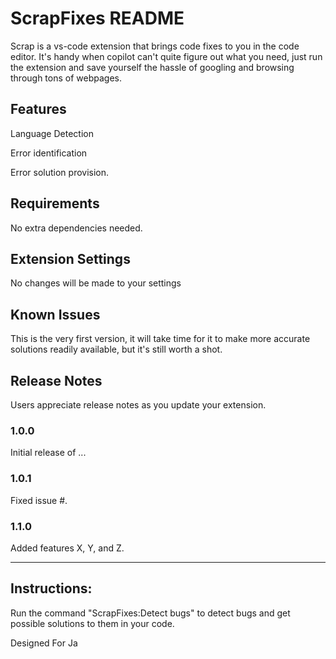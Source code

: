# ScrapFixes README

Scrap is a vs-code extension that brings code fixes to you in the code editor. It's handy when copilot can't quite figure out what you need, just run the extension and save yourself the hassle of googling and browsing through tons of webpages.

## Features

Language Detection

Error identification

Error solution provision.


## Requirements

No extra dependencies needed.



## Extension Settings

No changes will be made to your settings

## Known Issues

This is the very first version, it will take time for it to make more accurate solutions readily available, but it's still worth a shot.

## Release Notes

Users appreciate release notes as you update your extension.

### 1.0.0

Initial release of ...

### 1.0.1

Fixed issue #.

### 1.1.0

Added features X, Y, and Z.

---

## Instructions:

Run the command "ScrapFixes:Detect bugs" to detect bugs and get possible solutions to them in your code.

Designed For Ja
